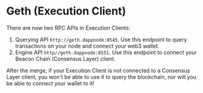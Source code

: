 # Geth (Execution Client)

There are now two RPC APIs in Execution Clients:

1. Querying API `http://geth.dappnode:8545`. Use this endpoint to query transactions on your node and connect your web3 wallet.
2. Engine API `http//geth.dappnode:8551`. Use this endpoint to connect your Beacon Chain (Consensus Layer) client.

After the merge, if your Execution Client is not connected to a Consensus Layer client, you won't be able to use it to query the blockchain, nor will you be able to connect your wallet to it!
